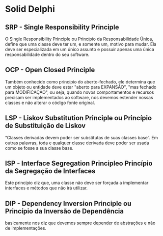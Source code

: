 # Solid Delphi

## SRP - Single Responsibility Principle
O Single Responsibility Principle ou Princípio da Responsabilidade Única, define que uma classe deve ter um, e somente um, motivo para mudar. Ela deve ser especializada em um único assunto e possuir apenas uma única responsabilidade dentro do seu software.

## OCP - Open Closed Principle
Também conhecido como princípio do aberto-fechado, ele determina que um objeto ou entidade deve estar "aberto para EXPANSÃO", "mas fechado para MODIFICAÇÃO", ou seja, quando novos comportamentos e recursos precisam ser implementados ao software, nos devemos estender nossas classes e não alterar o código fonte original.

## LSP - Liskov Substitution Principle  ou Princípio de Substituição de Liskov
“Classes derivadas devem poder ser substitutas de suas classes base”.
 Em outras palavras, toda e qualquer classe derivada deve poder ser usada como se fosse a sua classe base.

## ISP - Interface Segregation Principleo Princípio da Segregação de Interfaces
Este princípio diz que, uma classe não deve ser forçada a implementar interfaces e métodos que não irá utilizar.

## DIP - Dependency Inversion Principle ou  Princípio da Inversão de Dependência
basicamente nos diz que devemos sempre depender de abstrações e não de implementações.
         

